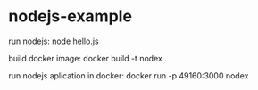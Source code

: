 # nodejs-example

run nodejs:
node hello.js


build docker image:
docker build -t  nodex .

run nodejs aplication in docker:
docker run -p 49160:3000  nodex

